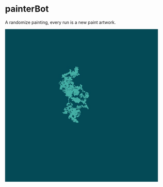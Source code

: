# painterBot
A randomize painting, every run is a new paint artwork.

![painterBot artwork](screenshots/painterBot.jpg)
